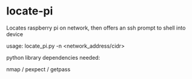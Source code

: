 locate-pi
=========

Locates raspberry pi on network, then offers an ssh prompt to shell into device

usage: locate_pi.py -n <network_address/cidr>

python library dependencies needed:

  nmap / pexpect / getpass
